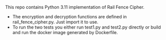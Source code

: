 This repo contains Python 3.11 implementation of Rail Fence Cipher. 

- The encryption and decryption functions are defined in rail_fence_cipher.py. Just import it to use.  
- To run the two tests you either run test1.py and test2.py directly or build and run the docker image generated by Dockerfile.